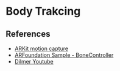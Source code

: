 # Body Trakcing

## References

- [ARKit motion capture](https://developer.apple.com/documentation/arkit/content_anchors/validating_a_model_for_motion_capture)
- [ARFoundation Sample - BoneController](https://github.com/Unity-Technologies/arfoundation-samples/blob/main/Assets/Scripts/BoneController.cs)
- [Dilmer Youtube](https://www.youtube.com/watch?v=cfKzUYH4i7A)

